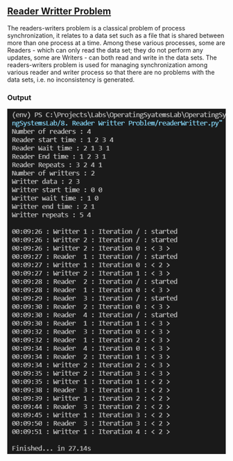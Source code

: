 ## [Reader Writter Problem](./readerWritter.py)

The readers-writers problem is a classical problem of process synchronization, it relates to a data set such as a file that is shared between more than one process at a time. Among these various processes, some are Readers - which can only read the data set; they do not perform any updates, some are Writers - can both read and write in the data sets. The readers-writers problem is used for managing synchronization among various reader and writer process so that there are no problems with the data sets, i.e. no inconsistency is generated.
### Output

![Output](./output.png)